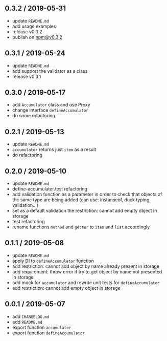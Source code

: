 ## 0.3.2 / 2019-05-31
- update `README.md`
- add usage examples
- release v0.3.2
- publish on npm@v0.3.2

## 0.3.1 / 2019-05-24
- update `README.md`
- add support the validator as a class
- release v0.3.1

## 0.3.0 / 2019-05-17
- add `Accumulator` class and use Proxy
- change interface `defineAccumulator`
- do some refactoring

## 0.2.1 / 2019-05-13
- update `README.md`
- `accumulator` returns just `item` as a result
- do refactoring

## 0.2.0 / 2019-05-10
- update `README.md`
- define-accumulator.test refactoring 
- add validation function as a parameter in order to check
  that objects of the same type are being added (can use: instanseof, duck typing, validation...)
- set as a default validation the restriction: cannot add empty object in storage
- test refactoring
- rename functions `method` and `getter` to `item` and `list` accordingly

## 0.1.1 / 2019-05-08
- update `README.md`
- apply DI to `defineAccumulator` function
- add restriction: cannot add object by name already present in storage
- add requirement: throw error if try to get object by name not presented in storage
- add mock for `accumulator` and rewrite unit tests for `defineAccumulator`
- add restriction: cannot add empty object in storage

## 0.0.1 / 2019-05-07
- add `CHANGELOG.md`
- add `README.md`
- export function `accumulator`
- export function `defineAccumulator`
